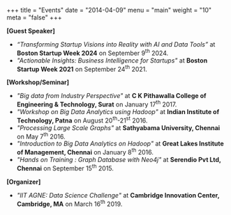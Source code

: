 +++
title = "Events"
date = "2014-04-09"
menu = "main"
weight = "10"
meta = "false"
+++


**[Guest Speaker]**

+ *“Transforming Startup Visions into Reality with AI and Data Tools”* at **Boston Startup Week 2024** on September 9<sup>th</sup> 2024.
+ *"Actionable Insights: Business Intelligence for Startups"* at **Boston Startup Week 2021** on September 24<sup>th</sup> 2021.

**[Workshop/Seminar]**

+ *"Big data from Industry Perspective"* at **C K Pithawalla College of Engineering & Technology, Surat** on January 17<sup>th</sup> 2017.
+ *"Workshop on Big Data Analytics using Hadoop"* at **Indian Institute of Technology, Patna** on August 20<sup>th</sup>-21<sup>st</sup> 2016.
+ *"Processing Large Scale Graphs"* at **Sathyabama University, Chennai** on May 7<sup>th</sup> 2016.
+ *"Introduction to Big Data Analytics on Hadoop"* at **Great Lakes Institute of Management, Chennai** on January 8<sup>th</sup> 2016.
+ *"Hands on Training : Graph Database with Neo4j"* at **Serendio Pvt Ltd, Chennai** on September 15<sup>th</sup> 2015.

**[Organizer]**

+ *"IIT AGNE: Data Science Challenge"* at **Cambridge Innovation Center, Cambridge, MA** on March 16<sup>th</sup> 2019.
